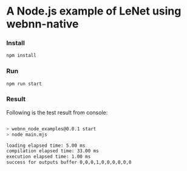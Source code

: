 # A Node.js example of LeNet using webnn-native

### Install

```bash
npm install
```

### Run

```bash
npm run start
```

### Result
Following is the test result from console:
```bash

> webnn_node_examples@0.0.1 start
> node main.mjs

loading elapsed time: 5.00 ms
compilation elapsed time: 33.00 ms
execution elapsed time: 1.00 ms
success for outputs buffer 0,0,0,1,0,0,0,0,0,0
```